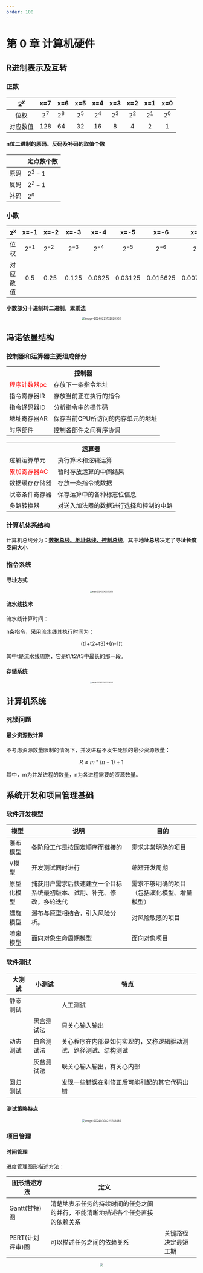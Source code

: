 ```yaml
---
order: 100
---
```


# 第 0 章 计算机硬件

## R进制表示及互转

### 正数

|  $2^x$   |  x=7  | x=6   |  x=5  |  x=4  |  x=3  |  x=2  |  x=1  |  x=0  |
| :------: | :---: | ----- | :---: | :---: | :---: | :---: | :---: | :---: |
|   位权   | $2^7$ | $2^6$ | $2^5$ | $2^4$ | $2^3$ | $2^2$ | $2^1$ | $2^0$ |
| 对应数值 |  128  | 64    |  32   |  16   |   8   |   4   |   2   |   1   |

#### n位二进制的原码、反码及补码的取值个数

|      | 定点数个数 |
| ---- | ---------- |
| 原码 | $2^2-1$    |
| 反码 | $2^2-1$    |
| 补码 | $2^n$      |

### 小数

|  $2^x$   |   x=-1   | x=-2     |   x=-3   |   x=-4   |   x=-5   |   x=-6   |   x=-7    |
| :------: | :------: | -------- | :------: | :------: | :------: | :------: | :-------: |
|   位权   | $2^{-1}$ | $2^{-2}$ | $2^{-3}$ | $2^{-4}$ | $2^{-5}$ | $2^{-6}$ | $2^{-7}$  |
| 对应数值 |   0.5    | 0.25     |  0.125   |  0.0625  | 0.03125  | 0.015625 | 0.0078125 |

**小数部分十进制转二进制，累乘法**

<center><img src="https://gitlab.com/loveagri/pic/-/raw/main/2024-02-25/13/78238_image-20240225132820302.png" alt="image-20240225132820302" style="zoom:50%;" /></center>

## 冯诺依曼结构

### 控制器和运算器主要组成部分

<table>
    <tr>
        <th colspan="2" center>控制器</th>
    </tr>
    <tr>
        <td style="color: red">程序计数器pc</td>
        <td>存放下一条指令地址</td>
    </tr>
    <tr>
        <td>指令寄存器IR</td>
        <td>存放当前正在执行的指令</td>
    </tr>
    <tr>
        <td>指令译码器ID</td>
        <td>分析指令中的操作码</td>
    </tr>
    <tr>
        <td>地址寄存器AR</td>
        <td>保存当前CPU所访问的内存单元的地址</td>
    </tr>
    <tr>
        <td>时序部件</td>
        <td>控制各部件之间有序协调</td>
    </tr>
</table>

<table>
    <tr>
        <th colspan="2" center>运算器</th>
    </tr>
    <tr>
        <td>逻辑运算单元</td>
        <td>执行算术和逻辑运算</td>
    </tr>
    <tr>
        <td style="color: red">累加寄存器AC</td>
        <td>暂时存放运算的中间结果</td>
    </tr>
    <tr>
        <td>数据缓存存储器</td>
        <td>存放一条指令或数据</td>
    </tr>
    <tr>
        <td>状态条件寄存器</td>
        <td>保存运算中的各种标志位信息</td>
    </tr>
    <tr>
        <td>多路转换器</td>
        <td>对送入加法器的数据进行选择和控制的电路</td>
    </tr>
</table>

### 计算机体系结构

计算机总线分为：<u>**数据总线、地址总线、控制总线**</u>，其中**地址总线**决定了**寻址长度空间大小**

### 指令系统

#### 寻址方式

<center>
  <img src="https://gitlab.com/loveagri/pic/-/raw/main/2024-03-04/22/97405_image-20240304225113818.png" alt="image-20240304225113818" style="zoom:30%;" />
</center>

#### 流水线技术

流水线计算时间：

n条指令，采用流水线其执行时间为：

<center>(t1+t2+t3)+(n-1)t</center>

其中t是流水线周期，它是t1/t2/t3中最长的那一段。

#### 存储系统

<center><img src="https://gitlab.com/loveagri/pic/-/raw/main/2024-03-05/22/82828_image-20240305221828351.png" alt="image-20240305221828351" style="zoom:30%;" /></center>

## 计算机系统

### 死锁问题

#### 最少资源数计算

不考虑资源数量限制的情况下，并发进程不发生死锁的最少资源数量：

$$
R\geq m*(n-1)+1
$$

其中，m为并发进程的数量，n为各进程需要的资源数量。

## 系统开发和项目管理基础

### 软件开发模型

| 模型       | 说明                                                                   | 目的                                         |
| ---------- | ---------------------------------------------------------------------- | -------------------------------------------- |
| 瀑布模型   | 各阶段工作是按固定顺序而链接的                                         | 需求非常明确的项目                           |
| V模型      | 开发测试同时进行                                                       | 缩短开发周期                                 |
| 原型化模型 | 捕获用户需求后快速建立一个目标系统最初版本、试用、补充、修改，多轮迭代 | 需求不够明确的项目（包括演化模型、增量模型） |
| 螺旋模型   | 瀑布与原型相结合，引入风险分析。                                       | 对风险敏感的项目                             |
| 喷泉模型   | 面向对象生命周期模型                                                   | 面向对象项目                                 |

### 软件测试

| 大测试   | 小测试     | 特点                                                             |
| -------- | ---------- | ---------------------------------------------------------------- |
| 静态测试 |            | 人工测试                                                         |
|          | 黑盒测试法 | 只关心输入输出                                                   |
| 动态测试 | 白盒测试法 | 关心程序在内部是如何实现的，又称逻辑驱动测试、路径测试、结构测试 |
|          | 灰盒测试法 | 既关心输入输出，有关心内部                                       |
| 回归测试 |            | 发现一些错误在别修正后可能引起的其它代码出错                     |

#### 测试策略特点

<center><img src="https://gitlab.com/loveagri/pic/-/raw/main/2024-03-08/22/35069_image-20240308225743582.png" alt="image-20240308225743582" style="zoom: 50%;" /></center>

### 项目管理

#### 时间管理

进度管理图形描述方法：

| 图形描述方法     | 定义                                                                           |                      |
| ---------------- | ------------------------------------------------------------------------------ | -------------------- |
| Gantt(甘特)图    | 清楚地表示任务的持续时间的任务之间的并行，不能清晰地描述各个任务直接的依赖关系 |                      |
| PERT(计划评审)图 | 可以描述任务之间的依赖关系                                                     | 关键路径决定最短工期 |

<center><img src="https://gitlab.com/loveagri/pic/-/raw/main/2024-03-08/23/48170_image-20240308231224300.png" style="zoom:50%;" /></center>
